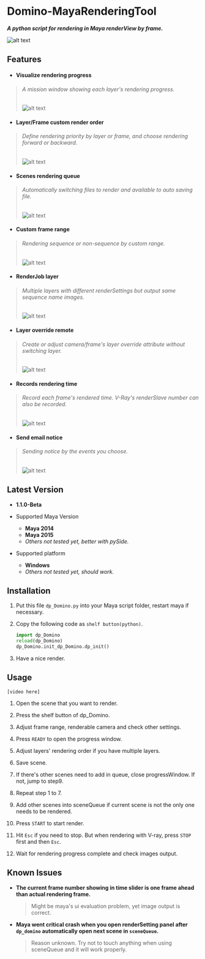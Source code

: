 # Domino-MayaRenderingTool
***A python script for rendering in Maya renderView by frame.***  
  
![alt text](http://i.imgur.com/2dMnoeQ.png "dp_Domino")


## Features

* #### **Visualize rendering progress**  
 > ###### *A mission window showing each layer's rendering progress.*
 > ![alt text](http://i.imgur.com/OQdKNMj.png "Visualize rendering progress")

* #### **Layer/Frame custom render order**  
 > ###### *Define rendering priority by layer or frame, and choose rendering forward or backward.*
 > ![alt text](http://i.imgur.com/MDHod7e.png "Layer/Frame custom render order")

* #### **Scenes rendering queue**  
 > ###### *Automatically switching files to render and available to auto saving file.*
 > ![alt text](http://i.imgur.com/llWPCfh.png "Scenes rendering queue")

* #### **Custom frame range**  
 > ###### *Rendering sequence or non-sequence by custom range.*
 > ![alt text](http://i.imgur.com/vCvIt4q.png "Custom frame range")

* #### **RenderJob layer**  
 > ###### *Multiple layers with different renderSettings but output same sequence name images.*
 > ![alt text](http://i.imgur.com/auarUSI.png "RenderJob layer")

* #### **Layer override remote**  
 > ###### *Create or adjust camera/frame's layer override attribute without switching layer.*
 > ![alt text](http://i.imgur.com/hNS4xQj.png "Layer override remote")

* #### **Records rendering time**  
 > ###### *Record each frame's rendered time. V-Ray's renderSlave number can also be recorded.*
 > ![alt text](http://i.imgur.com/TGqEdGd.png "Records rendering time")

* #### **Send email notice**  
 > ###### *Sending notice by the events you choose.*
 > ![alt text](http://i.imgur.com/7AZmbs5.png "Send email notice")



## Latest Version
* **1.1.0-Beta**

* Supported Maya Version
  - **Maya 2014**
  - **Maya 2015**
  - *Others not tested yet, better with pySide.*

* Supported platform
  - **Windows**
  - *Others not tested yet, should work.*  



## Installation
1. Put this file `dp_Domino.py` into your Maya script folder, restart maya if necessary.
2. Copy the following code as `shelf button(python)`.

   ```python
   import dp_Domino
   reload(dp_Domino)
   dp_Domino.init_dp_Domino.dp_init()
   ```
3. Have a nice render.



## Usage
    [video here]

1. Open the scene that you want to render.

2. Press the shelf button of dp_Domino.

3. Adjust frame range, renderable camera and check other settings.

4. Press `READY` to open the progress window.

5. Adjust layers' rendering order if you have multiple layers.

6. Save scene.

7. If there's other scenes need to add in queue, close progressWindow. If not, jump to step9.

8. Repeat step 1 to 7.

9. Add other scenes into sceneQueue if current scene is not the only one needs to be  rendered.

10. Press `START` to start render.

11. Hit `Esc` if you need to stop. But when rendering with V-ray, press `STOP` first and then `Esc`.

12. Wait for rendering progress complete and check images output.



## Known Issues
- **The current frame number showing in time slider is one frame ahead than actual rendering frame.**
  > Might be maya's ui evaluation problem, yet image output is correct.

- **Maya went critical crash when you open renderSetting panel after `dp_domino` automatically open next scene in `sceneQueue`.**
  > Reason unknown. Try not to touch anything when using sceneQueue and it will work properly.
